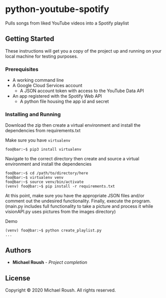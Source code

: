 # python-youtube-spotify

Pulls songs from liked YouTube videos into a Spotify playlist

## Getting Started

These instructions will get you a copy of the project up and running on your local machine for testing purposes.

### Prerequisites

- A working command line
- A Google Cloud Services account
  - A JSON account token with access to the YouTube Data API
- An app registered with the Spotify Web API
  - A python file housing the app id and secret

### Installing and Running

Download the zip then create a virtual environment and install the dependencies from requirements.txt 

Make sure you have `virtualenv`

```console
foo@bar:~$ pip3 install virtualenv
```

Navigate to the correct directory then create and source a virtual environment and install the dependencies

```console
foo@bar:~$ cd /path/to/directory/here
foo@bar:~$ virtualenv venv
foo@bar:~$ source venv/bin/activate
(venv) foo@bar:~$ pip install -r requirements.txt
```

At this point, make sure you have the appropriate JSON files and/or comment out the undesired functionality. Finally, execute the program. (main.py includes full functionality to take a picture and process it while visionAPI.py uses pictures from the images directory)

Demo

```console
(venv) foo@bar:~$ python create_playlist.py
...
```

## Authors

* **Michael Roush** - *Project completion*

## License

Copyright © 2020 Michael Roush. All rights reserved.


